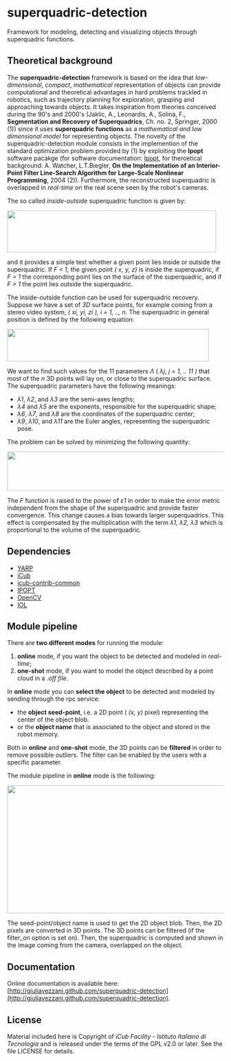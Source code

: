 # superquadric-detection
Framework for modeling, detecting and visualizing objects through superquadric functions.

## Theoretical background
The **superquadric-detection** framework is based on the idea that _low-dimensional_, _compact_, _mathematical_ representation of objects
can provide computational and theoretical advantages in hard problems trackled in robotics, such as trajectory planning for exploration, grasping and approaching towards objects.
It takes inspiration from theories conceived during the 90's and 2000's (Jaklic, A., Leonardis, A., Solina, F., **Segmentation and Recovery of Superquadrics**, Ch. no.
2, Springer, 2000 (1)) since it uses **superquadric functions** as a _mathematical and low dimensional model_ for representing objects. The novelty of the superquadric-detection module consists in the implemention of the standard optimization problem provided by (1) by exploiting the **Ipopt** software pacakge (for software documentation: [Ipopt](https://projects.coin-or.org/Ipopt), for theroetical background: A. Watcher, L.T.Biegler, **On the Implementation of an Interior-Point Filter Line-Search
Algorithm for Large-Scale Nonlinear Programming**, 2004 (2)). Furthermore, the reconstructed superquadric is overlapped in _real-time_ on the real scene seen by the robot's cameras.

The so called _inside-outside_ superquadric function is given by:

<img src="https://github.com/giuliavezzani/superquadric-detection/blob/master/img/superq-eq.jpg" width=486 height=97>

and it provides a simple test whether a given point lies inside or outside the superquadric. If _F < 1_, the given point _( x, y, z)_ is inside the superquadric, if _F = 1_ the corresponding point lies on the surface of the superquadric, and if _F > 1_
the point lies outside the superquadric.

The inside-outside function can be used for superquadric recovery. Suppose we have a set of _3D_ surface points, for example coming from a stereo video system, _( xi, yi, zi ), i = 1, .., n_. The superquadric in general position is defined by the following equation:

<img src="https://github.com/giuliavezzani/superquadric-detection/blob/master/img/fgen-eq.jpg" width=469 height=75>

We want to find such values for the 11 parameters _&Lambda;_ ( _&lambda;j_, _j = 1, .. 11 )_ that most of the _n_ 3D points will lay on, or close to the superquadric surface. The superquadric parameters have the following meanings:
- _&lambda;1_, _&lambda;2_, and _&lambda;3_ are the semi-axes lengths;
- _&lambda;4_ and _&lambda;5_ are the exponents, responsible for the superquadric shape;
- _&lambda;6_, _&lambda;7_, and _&lambda;8_ are the coordinates of the superquadric center;
- _&lambda;9_, _&lambda;10_, and _&lambda;11_ are the Euler angles, representing the superquadric pose.

The problem can be solved by minimizing the following quantity:

<img src="https://github.com/giuliavezzani/superquadric-detection/blob/master/img/min-eq.jpg" width=646 height=91>

The _F_ function is raised to the power of _&epsilon;1_ in order to make the error metric independent from the shape of the superquadric and provide faster convergence. This change causes a bias towards larger superquadrics. This effect is
compensated by the multiplication with the term _&lambda;1, &lambda;2, &lambda;3_ which is proportional to the volume of the superquadric.



## Dependencies
- [YARP](https://github.com/robotology/yarp)
- [iCub](https://github.com/robotology/icub-main)
- [icub-contrib-common](https://github.com/robotology/icub-contrib-common)
- [IPOPT](https://projects.coin-or.org/Ipopt)
- [OpenCV](http://opencv.org/)
- [IOL](https://github.com/robotology/iol)
  

## Module pipeline
There are <b>two different modes</b> for running the module:
 1.  <b>online</b> mode, if you want the object to be detected and modeled in _real-time_;
 2.  <b>one-shot</b> mode, if you want to model the object described by a point cloud in a _.off file_.


In <b>online</b> mode you can <b>select the object</b> to be detected and modeled by sending through the rpc service:
- the  <b>object seed-point</b>, i.e. a 2D point ( _(x, y)_ pixel) representing the center of the object blob.
- or the <b>object name</b> that is associated to the object and stored in the robot memory.

Both in <b>online</b> and <b>one-shot</b> mode, the 3D points can be <b>filtered</b> in order to remove possible outliers. The filter can be enabled by the users with a specific parameter.

The module pipeline in <b>online</b> mode is the following:


<img src="https://github.com/giuliavezzani/superquadric-detection/blob/master/img/pipeline2.png" width=1011 height=297>



The seed-point/object name is used to get the 2D object blob. Then, the 2D pixels are converted in 3D points. The 3D points can be filtered (if the filter_on option is set on). Then, the superquadric is computed and shown in the image coming from the camera, overlapped on the object.


## Documentation
Online documentation is available here:  [http://giuliavezzani.github.com/superquadric-detection](http://giuliavezzani.github.com/superquadric-detection).

## License
Material included here is Copyright of _iCub Facility - Istituto Italiano di Tecnologia_
and is released under the terms of the GPL v2.0 or later. See the file LICENSE for details.
